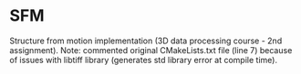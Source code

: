 # SFM
Structure from motion implementation (3D data processing course - 2nd assignment).
Note: commented original CMakeLists.txt file (line 7) because of issues with libtiff library (generates std library error at compile time).
